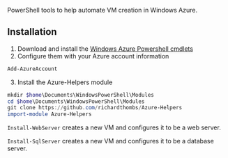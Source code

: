 PowerShell tools to help automate VM creation in Windows Azure.

## Installation

1. Download and install the [Windows Azure Powershell cmdlets](http://msdn.microsoft.com/en-us/library/azure/jj156055.aspx)
2. Configure them with your Azure account information
```powershell
Add-AzureAccount
```

3. Install the Azure-Helpers module
```powershell
mkdir $home\Documents\WindowsPowerShell\Modules
cd $home\Documents\WindowsPowerShell\Modules
git clone https://github.com/richardthombs/Azure-Helpers
import-module Azure-Helpers
```

`Install-WebServer` creates a new VM and configures it to be a web server.  

`Install-SqlServer` creates a new VM and configures it to be a database server.
